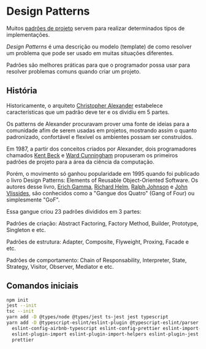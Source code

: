 # Design Patterns

Muitos [padrões de projeto](https://pt.wikipedia.org/wiki/Padr%C3%A3o_de_projeto_de_software)
servem para realizar determinados tipos de implementações.

_Design Patterns_ é uma descrição ou modelo (template) de como resolver um problema
que pode ser usado em muitas situações diferentes.

Padrões são melhores práticas para que o programador possa usar para
resolver problemas comuns quando criar um projeto.

## História

Historicamente, o arquiteto [Christopher Alexander](https://pt.wikipedia.org/wiki/Christopher_Alexander)
estabelece características que um padrão deve ter e os dividiu em 5 partes.

Os patterns de Alexander procuravam prover uma fonte de ideias para a comunidade afim de serem usadas em projetos,
mostrando assim o quanto padronizado, confortável e flexível os ambientes possam ser construídos.

Em 1987, a partir dos conceitos criados por Alexander, dois programadores chamados
[Kent Beck](https://pt.wikipedia.org/wiki/Kent_Beck) e
[Ward Cunningham](https://pt.wikipedia.org/wiki/Ward_Cunningham) propuseram os primeiros padrões de projeto
para a área da ciência da computação.

Porém, o movimento só ganhou popularidade em 1995 quando foi publicado o livro
Design Patterns: Elements of Reusable Object-Oriented Software.
Os autores desse livro,
[Erich Gamma](https://pt.wikipedia.org/wiki/Erich_Gamma),
[Richard Helm](https://pt.wikipedia.org/wiki/Richard_Helm),
[Ralph Johnson](https://pt.wikipedia.org/wiki/Ralph_Johnson) e
[John Vlissides](https://pt.wikipedia.org/wiki/John_Vlissides),
são conhecidos como a "Gangue dos Quatro" (Gang of Four) ou simplesmente "GoF".

Essa gangue criou 23 padrões divididos em 3 partes:

Padrões de criação: Abstract Factoring, Factory Method, Builder, Prototype, Singleton e etc.

Padrões de estrutura: Adapter, Composite, Flyweight, Proxing, Facade e etc.

Padrões de comportamento: Chain of Responsability, Interpreter, State, Strategy, Visitor, Observer, Mediator e etc.

## Comandos iniciais

```sh
npm init
jest --init
tsc --init
yarn add -D @types/node @types/jest ts-jest jest typescript
yarn add -D @typescript-eslint/eslint-plugin @typescript-eslint/parser eslint eslint-config-airbnb \
  eslint-config-airbnb-typescript eslint-config-prettier eslint-import-resolver-typescript \
  eslint-plugin-import eslint-plugin-import-helpers eslint-plugin-jest eslint-plugin-prettier \
  prettier
```
